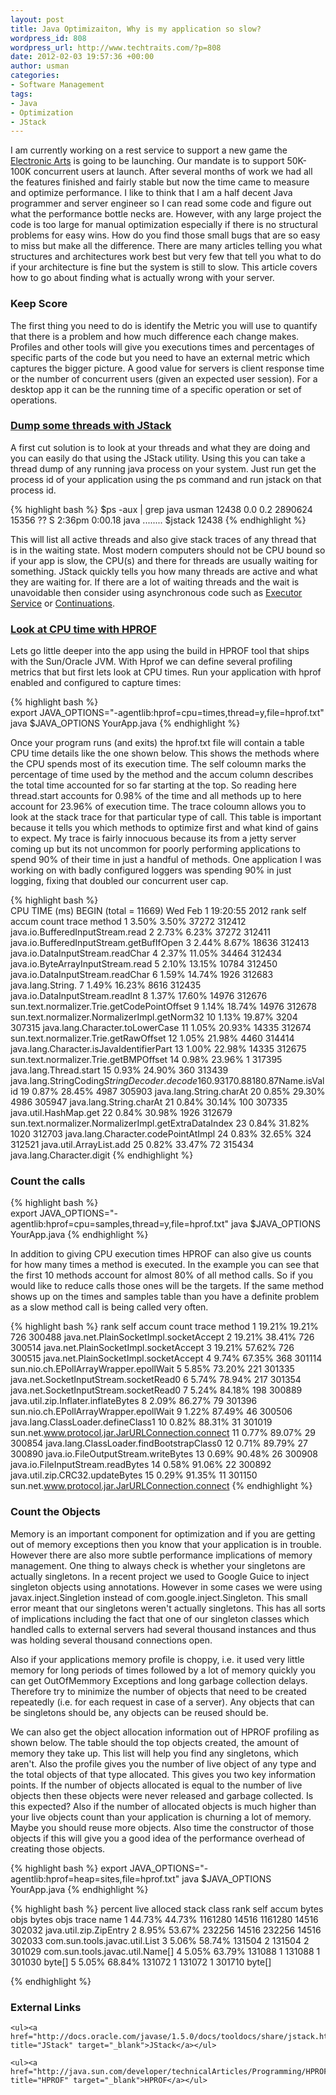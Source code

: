 ```yaml
--- 
layout: post
title: Java Optimizaiton, Why is my application so slow?
wordpress_id: 808
wordpress_url: http://www.techtraits.com/?p=808
date: 2012-02-03 19:57:36 +00:00
author: usman
categories: 
- Software Management
tags:
- Java
- Optimization
- JStack
---
```

<p style="text-align: justify;">

I am currently working on a rest service to support a new game the <a href="http://www.ea.com/" title="Electronic Arts" target="_blank">Electronic Arts</a> is going to be launching. Our mandate is to support 50K-100K concurrent users at launch. After several months of work we had all the features finished and fairly stable but now the time came to measure and optimize performance. I like to think that I am a half decent Java programmer and server engineer so I can read some code and figure out what the performance bottle necks are. However, with any large project the code is too large for manual optimization especially if there is no structural problems for easy wins. How do you find those small bugs that are so easy to miss but make all the difference. There are many articles telling you what structures and architectures work best but very few that tell you what to do if your architecture is fine but the system is still to slow. This article covers how to go about finding what is actually wrong with your server.</p>

<!--more-->



<h3>Keep Score</h3>

<p style="text-align: justify;">

The first thing you need to do is identify the Metric you will use to quantify that there is a problem and how much difference each change makes. Profiles and other tools will give you executions times and percentages of specific parts of the code but you need to have an external metric which captures the bigger picture. A good value for servers is client response time or the number of concurrent users (given an expected user session). For a desktop app it can be the running time of a specific operation or set of operations. </p>



<h3><a href="http://docs.oracle.com/javase/1.5.0/docs/tooldocs/share/jstack.html" title="JStack" target="_blank">Dump some threads with JStack</a></h3>

<p style="text-align: justify;">

A first cut solution is to look at your threads and what they are doing and you can easily do that using the JStack utility. Using this you can take a thread dump of any running java process on your system. Just run get the process id of your application using the ps command and run jstack on that process id. </p>




{% highlight bash %}
$ps -aux | grep java
usman          12438   0.0  0.2  2890624  15356   ??  S     2:36pm   0:00.18 java ........
$jstack 12438
{% endhighlight %}
&nbsp;



<p style="text-align: justify;">

This will list all active threads and also give stack traces of any thread that is in the waiting state. Most modern computers should not be CPU bound so if your app is slow, the CPU(s) and there for threads are usually waiting for something. JStack quickly tells you how many threads are active and what they are waiting for. If there are a lot of waiting threads and the wait is unavoidable then consider using asynchronous code such as <a href="http://docs.oracle.com/javase/1.5.0/docs/api/java/util/concurrent/ExecutorService.html" title="Executor Service" target="_blank">Executor Service</a> or <a href="http://docs.codehaus.org/display/JETTY/Continuations" title="Continuations" target="_blank">Continuations</a>.</p>



<h3><a href="http://java.sun.com/developer/technicalArticles/Programming/HPROF.html" title="HPROF" target="_blank">Look at CPU time with HPROF</a></h3>

<p style="text-align: justify;">

Lets go little deeper into the app using the build in HPROF tool that ships with the Sun/Oracle JVM. With Hprof we can define several profiling metrics that but first lets look at CPU times. Run your application with hprof enabled and configured to capture times:</p>

{% highlight bash %}  
export JAVA_OPTIONS="-agentlib:hprof=cpu=times,thread=y,file=hprof.txt"
java $JAVA_OPTIONS YourApp.java
{% endhighlight %}
&nbsp;


<p style="text-align: justify;">

Once your program runs (and exits) the hprof.txt file will contain a table CPU time details like the one shown below. This shows the methods where the CPU spends most of its execution time. The self coloumn marks the percentage of time used by the method and the accum column describes the total time accounted for so far starting at the top. So reading here thread.start accounts for 0.98% of the time and all methods up to here account for 23.96% of execution time. The trace coloumn allows you to look at the stack trace for that particular type of call. This table is important because it tells you which methods to optimize first and what kind of gains to expect. My trace is fairly innocuous because its from a jetty server coming up but its not uncommon for poorly performing applications to spend 90% of their time in just a handful of methods. One application I was working on with badly configured loggers was spending 90% in just logging, fixing that doubled our concurrent user cap.</p>



{% highlight bash %}  
CPU TIME (ms) BEGIN (total = 11669) Wed Feb  1 19:20:55 2012
rank   self  accum   count trace method
   1  3.50%  3.50%   37272 312412 java.io.BufferedInputStream.read
   2  2.73%  6.23%   37272 312411 java.io.BufferedInputStream.getBufIfOpen
   3  2.44%  8.67%   18636 312413 java.io.DataInputStream.readChar
   4  2.37% 11.05%   34464 312434 java.io.ByteArrayInputStream.read
   5  2.10% 13.15%   10784 312450 java.io.DataInputStream.readChar
   6  1.59% 14.74%    1926 312683 java.lang.String.<init>
   7  1.49% 16.23%    8616 312435 java.io.DataInputStream.readInt
   8  1.37% 17.60%   14976 312676 sun.text.normalizer.Trie.getCodePointOffset
   9  1.14% 18.74%   14976 312678 sun.text.normalizer.NormalizerImpl.getNorm32
  10  1.13% 19.87%    3204 307315 java.lang.Character.toLowerCase
  11  1.05% 20.93%   14335 312674 sun.text.normalizer.Trie.getRawOffset
  12  1.05% 21.98%    4460 314414 java.lang.Character.isJavaIdentifierPart
  13  1.00% 22.98%   14335 312675 sun.text.normalizer.Trie.getBMPOffset
  14  0.98% 23.96%       1 317395 java.lang.Thread.start
  15  0.93% 24.90%     360 313439 java.lang.StringCoding$StringDecoder.decode
  16  0.93% 25.82%     208 300638 sun.misc.ASCIICaseInsensitiveComparator.lowerCaseHashCode
  17  0.88% 26.70%     500 312717 java.text.RBTableBuilder.addExpansion
  18  0.87% 27.58%    2410 300626 java.util.jar.Attributes$Name.isValid
  19  0.87% 28.45%    4987 305903 java.lang.String.charAt
  20  0.85% 29.30%    4986 305947 java.lang.String.charAt
  21  0.84% 30.14%     100 307335 java.util.HashMap.get
  22  0.84% 30.98%    1926 312679 sun.text.normalizer.NormalizerImpl.getExtraDataIndex
  23  0.84% 31.82%    1020 312703 java.lang.Character.codePointAtImpl
  24  0.83% 32.65%     324 312521 java.util.ArrayList.add
  25  0.82% 33.47%      72 315434 java.lang.Character.digit
{% endhighlight %}
&nbsp;


<h3>Count the calls</h3>

{% highlight bash %}  
export JAVA_OPTIONS="-agentlib:hprof=cpu=samples,thread=y,file=hprof.txt"
java $JAVA_OPTIONS YourApp.java
{% endhighlight %}
&nbsp;


<p style="text-align: justify;">

In addition to giving CPU execution times HPROF can also give us counts for how many times a method is executed. In the example you can see that the first 10 methods account for almost 80% of all method calls. So if you would like to reduce calls those ones will be the targets. If the same method shows up on the times and samples table than you have a definite problem as a slow method call is being called very often. </p>



{% highlight bash %}
rank   self  accum   count trace method
   1 19.21% 19.21%     726 300488 java.net.PlainSocketImpl.socketAccept
   2 19.21% 38.41%     726 300514 java.net.PlainSocketImpl.socketAccept
   3 19.21% 57.62%     726 300515 java.net.PlainSocketImpl.socketAccept
   4  9.74% 67.35%     368 301114 sun.nio.ch.EPollArrayWrapper.epollWait
   5  5.85% 73.20%     221 301335 java.net.SocketInputStream.socketRead0
   6  5.74% 78.94%     217 301354 java.net.SocketInputStream.socketRead0
   7  5.24% 84.18%     198 300889 java.util.zip.Inflater.inflateBytes
   8  2.09% 86.27%      79 301396 sun.nio.ch.EPollArrayWrapper.epollWait
   9  1.22% 87.49%      46 300506 java.lang.ClassLoader.defineClass1
  10  0.82% 88.31%      31 301019 sun.net.www.protocol.jar.JarURLConnection.connect
  11  0.77% 89.07%      29 300854 java.lang.ClassLoader.findBootstrapClass0
  12  0.71% 89.79%      27 300890 java.io.FileOutputStream.writeBytes
  13  0.69% 90.48%      26 300908 java.io.FileInputStream.readBytes
  14  0.58% 91.06%      22 300892 java.util.zip.CRC32.updateBytes
  15  0.29% 91.35%      11 301150 sun.net.www.protocol.jar.JarURLConnection.connect
{% endhighlight %}
&nbsp;




<h3>Count the Objects</h3>

<p style="text-align: justify;">

Memory is an important component for optimization and if you are getting out of memory exceptions then you know that your application is in trouble. However there are also more subtle performance implications of memory management. One thing to always check is whether your singletons are actually singletons. In a recent project we used to Google Guice to inject singleton objects using annotations. However in some cases we were using javax.inject.Singletion instead of com.google.inject.Singleton. This small error meant that our singletons weren't actually singletons. This has all sorts of implications including the fact that one of our singleton classes which handled calls to external servers had several thousand instances and thus was holding several thousand connections open. </p>



<p style="text-align: justify;">

Also if your applications memory profile is choppy, i.e. it used very little memory for long periods of times followed by a lot of memory quickly you can get OutOfMemmory Exceptions and long garbage collection delays. Therefore try to minimize the number of objects that need to be created repeatedly (i.e. for each request in case of a server). Any objects that can be singletons should be, any objects can be reused should be. </p>



<p style="text-align: justify;">

We can also get the object allocation information out of HPROF profiling as shown below. The table should the top objects created, the amount of memory they take up. This list will help you find any singletons, which aren't. Also the profile gives you the number of live object of any type and the total objects of that type allocated. This gives you two key information points. If the number of objects allocated is equal to the number of live objects then these objects were never released and garbage collected. Is this expected? Also if the number of allocated objects is much higher than your live objects count than your application is churning a lot of memory. Maybe you should reuse more objects. Also time the constructor of those objects if this will give you a good idea of the performance overhead of creating those objects.   </p>




{% highlight bash %}
export JAVA_OPTIONS="-agentlib:hprof=heap=sites,file=hprof.txt"
java $JAVA_OPTIONS YourApp.java
{% endhighlight %}
&nbsp;



{% highlight bash %}
          percent          live          alloced  stack class
 rank   self  accum     bytes objs     bytes  objs trace name
    1 44.73% 44.73%   1161280 14516  1161280 14516 302032 java.util.zip.ZipEntry
    2  8.95% 53.67%    232256 14516   232256 14516 302033 com.sun.tools.javac.util.List
    3  5.06% 58.74%    131504    2    131504     2 301029 com.sun.tools.javac.util.Name[]
    4  5.05% 63.79%    131088    1    131088     1 301030 byte[]
    5  5.05% 68.84%    131072    1    131072     1 301710 byte[]

{% endhighlight %}
&nbsp;





<h3>External Links</h3>

<p style="text-align: justify;">

	<ul><a href="http://docs.oracle.com/javase/1.5.0/docs/tooldocs/share/jstack.html" title="JStack" target="_blank">JStack</a></ul>

	<ul><a href="http://java.sun.com/developer/technicalArticles/Programming/HPROF.html" title="HPROF" target="_blank">HPROF</a></ul>



